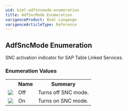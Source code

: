 ```yaml
---
uid: biml-adfsncmode-enumeration
title: AdfSncMode Enumeration
varigenceProduct: Biml Langauge
varigenceArticleType: Reference
---
```


## AdfSncMode Enumeration<div class="LanguageSummary"><div class ="SummaryItem">SNC activation indicator for SAP Table Linked Services.</div></div><div class="EnumValueGroup">### Enumeration Values<table id="EnumValue" class="MemberList"><tbody><tr><th class="MemberTypeIconColumnHeader">&nbsp;</th><th class="MemberNameColumnHeader">Name</th><th class="MemberSummaryColumnHeader">Summary</th></tr><tr class="cd0"><td align="center" class="MemberTypeIcon"><img src="enumValue.png"></img></td><td class="MemberName">Off</td><td class="MemberSummary"><div class ="SummaryItem">Turns off SNC mode.</div></td></tr><tr class="cd1"><td align="center" class="MemberTypeIcon"><img src="enumValue.png"></img></td><td class="MemberName">On</td><td class="MemberSummary"><div class ="SummaryItem">Turns on SNC mode.</div></td></tr></tbody></table></div>